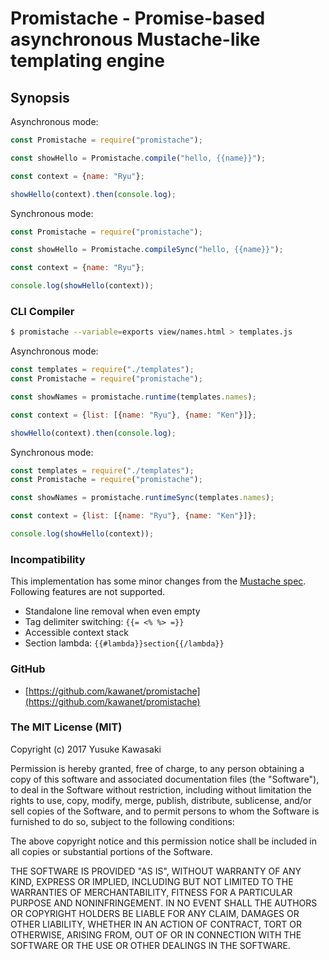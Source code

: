 # Promistache - Promise-based asynchronous Mustache-like templating engine

## Synopsis

Asynchronous mode:

```js
const Promistache = require("promistache");

const showHello = Promistache.compile("hello, {{name}}");

const context = {name: "Ryu"};

showHello(context).then(console.log);
```

Synchronous mode:

```js
const Promistache = require("promistache");

const showHello = Promistache.compileSync("hello, {{name}}");

const context = {name: "Ryu"};

console.log(showHello(context));
```

### CLI Compiler

```sh
$ promistache --variable=exports view/names.html > templates.js
```

Asynchronous mode:

```js
const templates = require("./templates");
const Promistache = require("promistache");

const showNames = promistache.runtime(templates.names);

const context = {list: [{name: "Ryu"}, {name: "Ken"}]};

showHello(context).then(console.log);
```

Synchronous mode:

```js
const templates = require("./templates");
const Promistache = require("promistache");

const showNames = promistache.runtimeSync(templates.names);

const context = {list: [{name: "Ryu"}, {name: "Ken"}]};

console.log(showHello(context));
```

### Incompatibility

This implementation has some minor changes from the [Mustache spec](https://github.com/mustache/spec).
Following features are not supported.

- Standalone line removal when even empty
- Tag delimiter switching: `{{= <% %> =}}`
- Accessible context stack
- Section lambda: `{{#lambda}}section{{/lambda}}`

### GitHub

- [https://github.com/kawanet/promistache](https://github.com/kawanet/promistache)

### The MIT License (MIT)

Copyright (c) 2017 Yusuke Kawasaki

Permission is hereby granted, free of charge, to any person obtaining a copy
of this software and associated documentation files (the "Software"), to deal
in the Software without restriction, including without limitation the rights
to use, copy, modify, merge, publish, distribute, sublicense, and/or sell
copies of the Software, and to permit persons to whom the Software is
furnished to do so, subject to the following conditions:

The above copyright notice and this permission notice shall be included in all
copies or substantial portions of the Software.

THE SOFTWARE IS PROVIDED "AS IS", WITHOUT WARRANTY OF ANY KIND, EXPRESS OR
IMPLIED, INCLUDING BUT NOT LIMITED TO THE WARRANTIES OF MERCHANTABILITY,
FITNESS FOR A PARTICULAR PURPOSE AND NONINFRINGEMENT. IN NO EVENT SHALL THE
AUTHORS OR COPYRIGHT HOLDERS BE LIABLE FOR ANY CLAIM, DAMAGES OR OTHER
LIABILITY, WHETHER IN AN ACTION OF CONTRACT, TORT OR OTHERWISE, ARISING FROM,
OUT OF OR IN CONNECTION WITH THE SOFTWARE OR THE USE OR OTHER DEALINGS IN THE
SOFTWARE.
